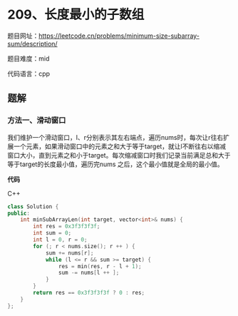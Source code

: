 # 209、长度最小的子数组
题目网址：https://leetcode.cn/problems/minimum-size-subarray-sum/description/

题目难度：mid

代码语言：cpp

## 题解
### 方法一、滑动窗口
我们维护一个滑动窗口，l、r分别表示其左右端点，遍历nums时，每次让r往右扩展一个元素，如果滑动窗口中的元素之和大于等于target，就让l不断往右以缩减窗口大小，直到元素之和小于target。每次缩减窗口时我们记录当前满足总和大于等于target的长度最小值，遍历完nums
之后，这个最小值就是全局的最小值。

**代码**

C++

```cpp
class Solution {
public:
    int minSubArrayLen(int target, vector<int>& nums) {
        int res = 0x3f3f3f3f;
        int sum = 0;
        int l = 0, r = 0;
        for (; r < nums.size(); r ++ ) {
            sum += nums[r];
            while (l <= r && sum >= target) {
                res = min(res, r - l + 1);
                sum -= nums[l ++ ];
            }
        }
        return res == 0x3f3f3f3f ? 0 : res;
    }
};
```
